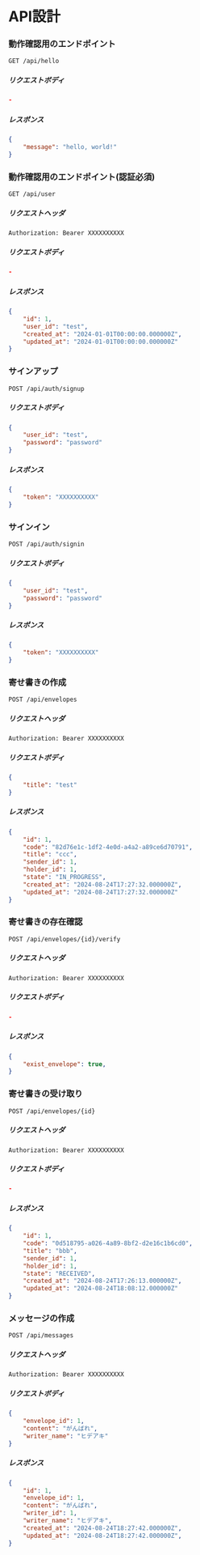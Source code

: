 # API設計

### 動作確認用のエンドポイント

```
GET /api/hello
```

##### リクエストボディ

```json
-
```

##### レスポンス

```json
{
    "message": "hello, world!"
}
```

### 動作確認用のエンドポイント(認証必須)

```
GET /api/user
```

##### リクエストヘッダ

```
Authorization: Bearer XXXXXXXXXX
```

##### リクエストボディ

```json
-
```

##### レスポンス

```json
{
    "id": 1,
    "user_id": "test",
    "created_at": "2024-01-01T00:00:00.000000Z",
    "updated_at": "2024-01-01T00:00:00.000000Z"
}
```

### サインアップ

```
POST /api/auth/signup
```

##### リクエストボディ

```json
{
    "user_id": "test",
    "password": "password"
}
```

##### レスポンス

```json
{
    "token": "XXXXXXXXXX"
}
```

### サインイン

```
POST /api/auth/signin
```

##### リクエストボディ

```json
{
    "user_id": "test",
    "password": "password"
}
```

##### レスポンス

```json
{
    "token": "XXXXXXXXXX"
}
```

### 寄せ書きの作成

```
POST /api/envelopes
```

##### リクエストヘッダ

```
Authorization: Bearer XXXXXXXXXX
```

##### リクエストボディ

```json
{
    "title": "test"
}
```

##### レスポンス

```json
{
    "id": 1,
    "code": "82d76e1c-1df2-4e0d-a4a2-a89ce6d70791",
    "title": "ccc",
    "sender_id": 1,
    "holder_id": 1,
    "state": "IN_PROGRESS",
    "created_at": "2024-08-24T17:27:32.000000Z",
    "updated_at": "2024-08-24T17:27:32.000000Z"
}
```

### 寄せ書きの存在確認

```
POST /api/envelopes/{id}/verify
```

##### リクエストヘッダ

```
Authorization: Bearer XXXXXXXXXX
```

##### リクエストボディ

```json
-
```

##### レスポンス

```json
{
    "exist_envelope": true,
}
```

### 寄せ書きの受け取り

```
POST /api/envelopes/{id}
```

##### リクエストヘッダ

```
Authorization: Bearer XXXXXXXXXX
```

##### リクエストボディ

```json
-
```

##### レスポンス

```json
{
    "id": 1,
    "code": "0d518795-a026-4a89-8bf2-d2e16c1b6cd0",
    "title": "bbb",
    "sender_id": 1,
    "holder_id": 1,
    "state": "RECEIVED",
    "created_at": "2024-08-24T17:26:13.000000Z",
    "updated_at": "2024-08-24T18:08:12.000000Z"
}
```

### メッセージの作成

```
POST /api/messages
```

##### リクエストヘッダ

```
Authorization: Bearer XXXXXXXXXX
```

##### リクエストボディ

```json
{
    "envelope_id": 1,
    "content": "がんばれ",
    "writer_name": "ヒデアキ"
}
```

##### レスポンス

```json
{
    "id": 1,
    "envelope_id": 1,
    "content": "がんばれ",
    "writer_id": 1,
    "writer_name": "ヒデアキ",
    "created_at": "2024-08-24T18:27:42.000000Z",
    "updated_at": "2024-08-24T18:27:42.000000Z",
}
```
